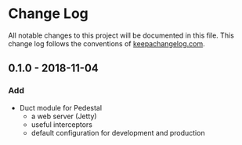 # Change Log
All notable changes to this project will be documented in this file. This change log follows the conventions of [keepachangelog.com](http://keepachangelog.com/).

## 0.1.0 - 2018-11-04
### Add
- Duct module for Pedestal
    - a web server (Jetty)
    - useful interceptors
    - default configuration for development and production
